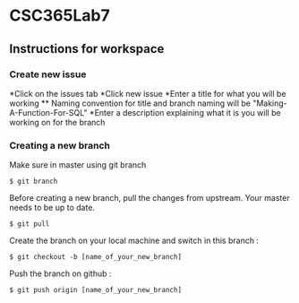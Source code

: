 # CSC365Lab7

## Instructions for workspace

### Create new issue

*Click on the issues tab
*Click new issue
*Enter a title for what you will be working
  ** Naming convention for title and branch naming will be "Making-A-Function-For-SQL"
*Enter a description explaining what it is you will be working on for the branch



### Creating a new branch

Make sure in master using git branch
```
$ git branch
```

Before creating a new branch, pull the changes from upstream. Your master needs to be up to date.
```
$ git pull
```

Create the branch on your local machine and switch in this branch :
```
$ git checkout -b [name_of_your_new_branch]
```

Push the branch on github :
```
$ git push origin [name_of_your_new_branch]
```

